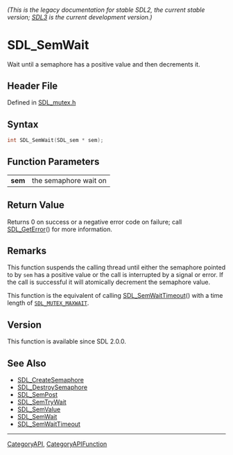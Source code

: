 ###### (This is the legacy documentation for stable SDL2, the current stable version; [SDL3](https://wiki.libsdl.org/SDL3/) is the current development version.)
# SDL_SemWait

Wait until a semaphore has a positive value and then decrements it.

## Header File

Defined in [SDL_mutex.h](https://github.com/libsdl-org/SDL/blob/SDL2/include/SDL_mutex.h)

## Syntax

```c
int SDL_SemWait(SDL_sem * sem);

```

## Function Parameters

|             |                       |
| ----------- | --------------------- |
| **sem**     | the semaphore wait on |

## Return Value

Returns 0 on success or a negative error code on failure; call
[SDL_GetError](SDL_GetError)() for more information.

## Remarks

This function suspends the calling thread until either the semaphore
pointed to by `sem` has a positive value or the call is interrupted by a
signal or error. If the call is successful it will atomically decrement the
semaphore value.

This function is the equivalent of calling
[SDL_SemWaitTimeout](SDL_SemWaitTimeout)() with a time length of
[`SDL_MUTEX_MAXWAIT`](SDL_MUTEX_MAXWAIT).

## Version

This function is available since SDL 2.0.0.

## See Also

- [SDL_CreateSemaphore](SDL_CreateSemaphore)
- [SDL_DestroySemaphore](SDL_DestroySemaphore)
- [SDL_SemPost](SDL_SemPost)
- [SDL_SemTryWait](SDL_SemTryWait)
- [SDL_SemValue](SDL_SemValue)
- [SDL_SemWait](SDL_SemWait)
- [SDL_SemWaitTimeout](SDL_SemWaitTimeout)

----
[CategoryAPI](CategoryAPI), [CategoryAPIFunction](CategoryAPIFunction)

